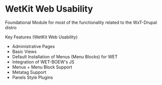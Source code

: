 WetKit Web Usability
====================
Foundational Module for most of the functionality related to the WxT-Drupal distro

Key Features (WetKit Web Usability)
* Administrative Pages
* Basic Views
* Default Installation of Menus (Menu Blocks) for WET
* Integration of WET-BOEW's JS
* Menus + Menu Block Support
* Metatag Support
* Panels Style Plugins